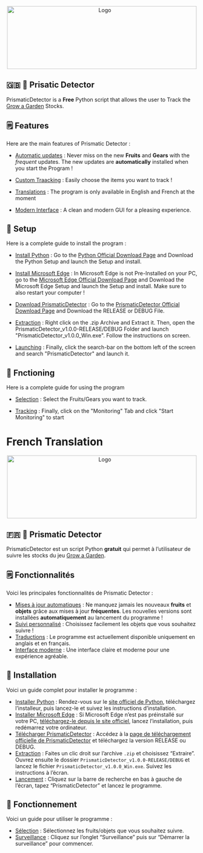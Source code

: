 <p align="center">
  <img width="500" height="166" alt="Logo" src="https://github.com/user-attachments/assets/ce4d209e-3358-4d5d-b245-b54768476063" />
</p>


## 🇬🇧 🌱 Prisatic Detector
PrismaticDetector is a __Free__ Python script that allows the user to Track the [Grow a Garden](https://www.roblox.com/games/126884695634066/Grow-a-Garden) Stocks.

## 🗒️ Features
Here are the main features of Prismatic Detector : 

- <ins> Automatic updates</ins> : Never miss on the new __Fruits__ and __Gears__ with the _frequent_ updates. The new updates are **automatically** installed when you start the Program !

- <ins> Custom Traacking</ins> : Easily choose the items you want to track !

- <ins> Translations</ins> : The program is only available in English and French at the moment

- <ins> Modern Interface</ins> : A clean and modern GUI for a pleasing experience.

## 🔌 Setup
Here is a complete guide to install the program : 

- <ins> Install Python</ins> : Go to the [Python Official Download Page](https://www.python.org/downloads/) and Download the Python Setup and launch the Setup and install.
 
- <ins> Install Microsoft Edge</ins> : In Microsoft Edge is not Pre-Installed on your PC, go to the [Microsoft Edge Official Download Page](https://www.microsoft.com/en-us/edge/download?msockid=17fcb1d34e2c675212a0a7ec4fd366d3&form=MA13FJ) and Download the Microsoft Edge Setup and launch the Setup and install. Make sure to also restart your computer !

- <ins> Download PrismaticDetector</ins> : Go to the [PrismaticDetector Official Download Page](https.//wwwLienamettre.com) and Download the RELEASE or DEBUG File.

- <ins> Extraction</ins> : Right click on the .zip Archive and Extract it. Then, open the PrismaticDetector_v1.0.0-RELEASE/DEBUG Folder and launch "PrismaticDetector_v1.0.0_Win.exe". Follow the instructions on screen.

- <ins> Launching</ins> : Finally, click the search-bar on the bottom left of the screen and search "PrismaticDetector" and launch it.

## 🔨 Fnctioning
Here is a complete guide for using the program

- <ins> Selection</ins> : Select the Fruits/Gears you want to track.

- <ins> Tracking</ins> : Finally, click on the "Monitoring" Tab and click "Start Monitoring" to start

# French Translation

<p align="center">
  <img width="500" height="166" alt="Logo" src="https://github.com/user-attachments/assets/ce4d209e-3358-4d5d-b245-b54768476063" />
</p>

## 🇫🇷 🌱 Prismatic Detector
PrismaticDetector est un script Python **gratuit** qui permet à l’utilisateur de suivre les stocks du jeu [Grow a Garden](https://www.roblox.com/games/126884695634066/Grow-a-Garden).

## 🗒️ Fonctionnalités
Voici les principales fonctionnalités de Prismatic Detector :

- <ins>Mises à jour automatiques</ins> : Ne manquez jamais les nouveaux **fruits** et **objets** grâce aux mises à jour **fréquentes**. Les nouvelles versions sont installées **automatiquement** au lancement du programme !
- <ins>Suivi personnalisé</ins> : Choisissez facilement les objets que vous souhaitez suivre !
- <ins>Traductions</ins> : Le programme est actuellement disponible uniquement en anglais et en français.
- <ins>Interface moderne</ins> : Une interface claire et moderne pour une expérience agréable.

## 🔌 Installation
Voici un guide complet pour installer le programme :

- <ins>Installer Python</ins> : Rendez-vous sur le [site officiel de Python](https://www.python.org/downloads/), téléchargez l’installeur, puis lancez-le et suivez les instructions d’installation.
- <ins>Installer Microsoft Edge</ins> : Si Microsoft Edge n’est pas préinstallé sur votre PC, [téléchargez-le depuis le site officiel](https://www.microsoft.com/en-us/edge/download?form=MA13FJ), lancez l’installation, puis redémarrez votre ordinateur.
- <ins>Télécharger PrismaticDetector</ins> : Accédez à la [page de téléchargement officielle de PrismaticDetector](https.//wwwLienamettre.com) et téléchargez la version RELEASE ou DEBUG.
- <ins>Extraction</ins> : Faites un clic droit sur l’archive `.zip` et choisissez “Extraire”. Ouvrez ensuite le dossier `PrismaticDetector_v1.0.0-RELEASE/DEBUG` et lancez le fichier `PrismaticDetector_v1.0.0_Win.exe`. Suivez les instructions à l’écran.
- <ins>Lancement</ins> : Cliquez sur la barre de recherche en bas à gauche de l’écran, tapez “PrismaticDetector” et lancez le programme.

## 🔨 Fonctionnement
Voici un guide pour utiliser le programme :

- <ins>Sélection</ins> : Sélectionnez les fruits/objets que vous souhaitez suivre.
- <ins>Surveillance</ins> : Cliquez sur l’onglet “Surveillance” puis sur “Démarrer la surveillance” pour commencer.
